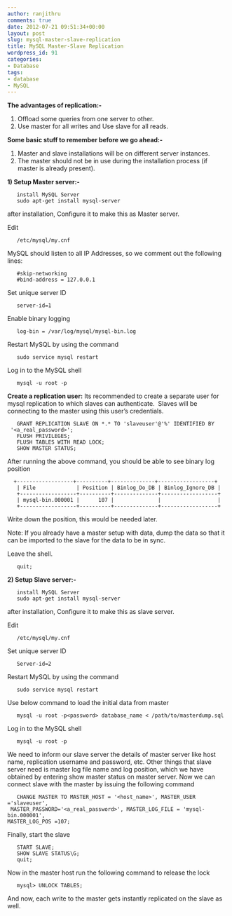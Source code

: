 ```yaml
---
author: ranjithru
comments: true
date: 2012-07-21 09:51:34+00:00
layout: post
slug: mysql-master-slave-replication
title: MySQL Master-Slave Replication
wordpress_id: 91
categories:
- Database
tags:
- database
- MySQL
---
```




**The advantages of replication:-**
1) Offload some queries from one server to other.
2) Use master for all writes and Use slave for all reads.

**Some basic stuff to remember before we go ahead:-**
1. Master and slave installations will be on different server instances.
2. The master should not be in use during the installation process (if master is already present).

**1) Setup Master server:-**

    
       install MySQL Server
       sudo apt-get install mysql-server


after installation, Configure it to make this as Master server.

Edit

    
       /etc/mysql/my.cnf


MySQL should listen to all IP Addresses, so we comment out the following lines:

    
       #skip-networking
       #bind-address = 127.0.0.1


Set unique server ID

    
       server-id=1


Enable binary logging

    
       log-bin = /var/log/mysql/mysql-bin.log


Restart MySQL by using the command

    
       sudo service mysql restart


Log in to the MySQL shell

    
       mysql -u root -p


**Create a replication user:**
Its recommended to create a separate user for mysql replication to which slaves can authenticate.  Slaves will be connecting to the master using this user’s credentials.

    
       GRANT REPLICATION SLAVE ON *.* TO 'slaveuser'@'%' IDENTIFIED BY   
     '<a_real_password>';
       FLUSH PRIVILEGES;
       FLUSH TABLES WITH READ LOCK;
       SHOW MASTER STATUS;


After running the above command, you should be able to see binary log position

    
      +------------------+----------+--------------+------------------+
       | File             | Position | Binlog_Do_DB | Binlog_Ignore_DB |
       +------------------+----------+--------------+------------------+
       | mysql-bin.000001 |      107 |              |                  |
       +------------------+----------+--------------+------------------+


Write down the position, this would be needed later.

Note: If you already have a master setup with data, dump the data so that it can be imported to the slave for the data to be in sync.

Leave the shell.

    
       quit;


**2) Setup Slave server:-**

    
       install MySQL Server
       sudo apt-get install mysql-server


after installation, Configure it to make this as slave server.

Edit

    
       /etc/mysql/my.cnf


Set unique server ID

    
       Server-id=2


Restart MySQL by using the command

    
       sudo service mysql restart


Use below command to load the initial data from master

    
       mysql -u root -p<password> database_name < /path/to/masterdump.sql


Log in to the MySQL shell

    
       mysql -u root -p


We need to inform our slave server the details of master server like host name, replication username and password, etc. Other things that slave server need is master log file name and log position, which we have obtained by entering show master status on master server. Now we can connect slave with the master by issuing the following command

    
       CHANGE MASTER TO MASTER_HOST = '<host_name>', MASTER_USER ='slaveuser', 
     MASTER_PASSWORD='<a_real_password>', MASTER_LOG_FILE = 'mysql-bin.000001', 
    MASTER_LOG_POS =107;


Finally, start the slave

    
       START SLAVE;
       SHOW SLAVE STATUS\G; 
       quit;


Now in the master host run the following command to release the lock

    
       mysql> UNLOCK TABLES;


And now, each write to the master gets instantly replicated on the slave as well.


